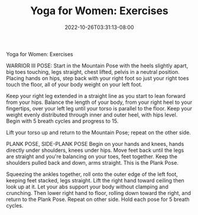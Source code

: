 ﻿---
title: "Yoga for Women: Exercises"
date: 2022-10-26T03:31:13-08:00
description: "yoga Tips for Web Success"
featured_image: "/images/yoga.jpg"
tags: ["yoga"]
---

Yoga for Women: Exercises 

WARRIOR III POSE: Start in the Mountain Pose with the heels slightly apart, big toes touching, legs straight, chest lifted, pelvis in a neutral position. Placing hands on hips, step back with your right foot so just your right toes touch the floor, all of your body weight on your left foot. 

Keep your right leg extended in a straight line as you start to lean forward from your hips. Balance the length of your body, from your right heel to your fingertips, over your left leg until your torso is parallel to the floor. Keep your weight evenly distributed through inner and outer heel, with hips level. Begin with 5 breath cycles and progress to 15. 

Lift your torso up and return to the Mountain Pose; repeat on the other side. 

PLANK POSE, SIDE-PLANK POSE 
Begin on your hands and knees, hands directly under shoulders, knees under hips. Move feet back until the legs are straight and you're balancing on your toes, feet together. Keep the shoulders pulled back and down, arms straight. This is the Plank Pose. 

Squeezing the ankles together, roll onto the outer edge of the left foot, keeping feet stacked, legs straight. Lift the right hand toward ceiling then look up at it. Let your abs support your body without clamping and crunching. Then lower right hand to floor, rolling down toward the right, and return to the Plank Pose. Repeat on other side. Hold each pose for 5 breath cycles.

